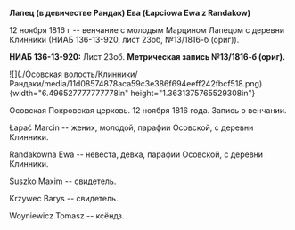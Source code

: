 **Лапец (в девичестве Рандак) Ева (Łapciowa Ewa z Randakow)**

12 ноября 1816 г -- венчание с молодым Марцином Лапецом с деревни
Клинники (НИАБ 136-13-920, лист 23об, №13/1816-б (ориг)).

**НИАБ 136-13-920:** Лист 23об. **Метрическая запись №13/1816-б
(ориг).**

![](./Осовская волость/Клинники/Рандаки/media/11d08574878aca59c3e386f694eeff242fbcf518.png){width="6.496527777777778in"
height="1.3631375765529308in"}

Осовская Покровская церковь. 12 ноября 1816 года. Запись о венчании.

Łapać Marcin -- жених, молодой, парафии Осовской, с деревни Клинники.

Randakowna Ewa -- невеста, девка, парафии Осовской, с деревни Клинники.

Suszko Maxim -- свидетель.

Krzywec Barys -- свидетель.

Woyniewicz Tomasz -- ксёндз.
